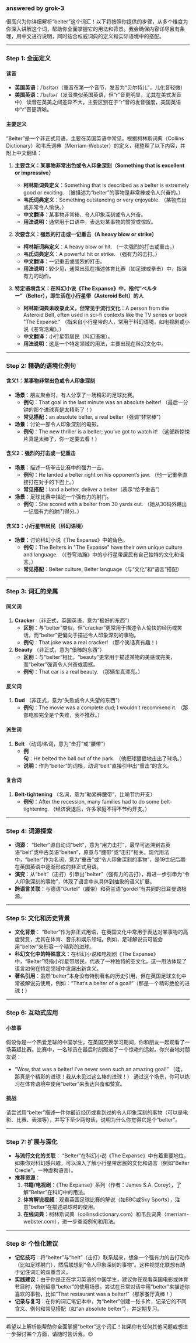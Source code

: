 ### answered by grok-3
很高兴为你详细解析“belter”这个词汇！以下将按照你提供的步骤，从多个维度为你深入讲解这个词，帮助你全面掌握它的用法和背景。我会确保内容详尽且有条理，用中文进行说明，同时结合权威词典的定义和实际语境中的搭配。

---

### **Step 1: 全面定义**

#### **读音**
- **英国英语**：/ˈbɛltər/（重音在第一个音节，发音为“贝尔特儿”，儿化音轻微）
- **美国英语**：/ˈbɛltɚ/（发音类似英国英语，但“r”音更明显，尤其在美式发音中）
读音在英美之间差异不大，主要区别在于“r”音的发音强度，美国英语中“r”音更清晰。

#### **主要定义**
“Belter”是一个非正式用语，主要在英国英语中常见。根据柯林斯词典（Collins Dictionary）和韦氏词典（Merriam-Webster）的定义，我整理了以下内容，并附上中文翻译：

1. **主要含义：某事物非常出色或令人印象深刻（Something that is excellent or impressive）**
   - **柯林斯词典定义**：Something that is described as a belter is extremely good or exciting. （被描述为“belter”的事物是非常棒或令人兴奋的。）
   - **韦氏词典定义**：Something outstanding or very enjoyable. （某物杰出或非常令人愉快。）
   - **中文翻译**：某事物非常棒、令人印象深刻或令人兴奋。
   - **用法说明**：通常用于口语中，表达对某事物的赞赏或惊叹。

2. **次要含义：强烈的打击或一记重击（A heavy blow or strike）**
   - **柯林斯词典定义**：A heavy blow or hit. （一次强烈的打击或重击。）
   - **韦氏词典定义**：A powerful hit or strike. （强有力的击打。）
   - **中文翻译**：一记重击或强烈的打击。
   - **用法说明**：较少见，通常出现在描述体育比赛（如足球或拳击）中，指强有力的动作。

3. **特定语境含义：在科幻小说《The Expanse》中，指代“ベルター”（Belter），即生活在小行星带（Asteroid Belt）的人**
   - **柯林斯词典未收录此义，但常见于流行文化**：A person from the Asteroid Belt, often used in sci-fi contexts like the TV series or book "The Expanse." （指来自小行星带的人，常用于科幻语境，如电视剧或小说《苍穹浩瀚》。）
   - **中文翻译**：小行星带居民（科幻语境）。
   - **用法说明**：这是一个特定领域的用法，主要出现在科幻文化中。

---

### **Step 2: 精确的语境化例句**

#### **含义1：某事物非常出色或令人印象深刻**
- **场景**：朋友聚会时，有人分享了一场精彩的足球比赛。
  - **例句**：That goal in the last minute was an absolute belter! （最后一分钟的那个进球真是太精彩了！）
  - **常见搭配**：an absolute belter, a real belter（强调“非常棒”）
- **场景**：讨论一部令人印象深刻的电影。
  - **例句**：The new thriller is a belter; you’ve got to watch it! （这部新惊悚片真是太棒了，你一定要去看！）

#### **含义2：强烈的打击或一记重击**
- **场景**：描述一场拳击比赛中的强力一击。
  - **例句**：He landed a belter right on his opponent’s jaw. （他一记重拳直接打在对手的下巴上。）
  - **常见搭配**：land a belter, deliver a belter（表示“给予重击”）
- **场景**：足球比赛中描述一个强有力的射门。
  - **例句**：She scored with a belter from 30 yards out. （她从30码外踢出一记强有力的射门得分。）

#### **含义3：小行星带居民（科幻语境）**
- **场景**：讨论科幻小说《The Expanse》中的角色。
  - **例句**：The Belters in "The Expanse" have their own unique culture and language. （《苍穹浩瀚》中的小行星带居民有自己独特的文化和语言。）
  - **常见搭配**：Belter culture, Belter language（与“文化”和“语言”搭配）

---

### **Step 3: 词汇的亲属**

#### **同义词**
1. **Cracker** （非正式，英国英语，意为“极好的东西”）
   - **区别**：与“belter”类似，但“cracker”更常用于描述令人愉快的经历或笑话，而“belter”更偏向于描述令人印象深刻的事物。
   - **例句**：That joke was a real cracker! （那个笑话真有趣！）
2. **Beauty** （非正式，意为“很棒的东西”）
   - **区别**：与“belter”相比，“beauty”更常用于描述某物的美感或完美，而“belter”强调令人兴奋或震撼。
   - **例句**：That car is a real beauty. （那辆车真漂亮。）

#### **反义词**
1. **Dud** （非正式，意为“失败或令人失望的东西”）
   - **例句**：The movie was a complete dud; I wouldn’t recommend it. （那部电影完全是个失败，我不推荐。）

#### **派生词**
1. **Belt** （动词/名词，意为“击打”或“腰带”）
   - **例句**：He belted the ball out of the park. （他把球狠狠地击出了球场。）
   - **说明**：作为“belter”的词根，动词“belt”直接引申出“重击”的含义。

#### **复合词**
1. **Belt-tightening** （名词，意为“勒紧裤腰带”，比喻节约开支）
   - **例句**：After the recession, many families had to do some belt-tightening. （经济衰退后，许多家庭不得不节约开支。）

---

### **Step 4: 词源探索**

- **词源**： “Belter”源自动词“belt”，意为“用力击打”，最早可追溯到古英语“belt”或中古英语“belten”，原意与“腰带”或“击打”相关。现代用法中，“belter”作为名词，意为“重击”或“令人印象深刻的事物”，是19世纪后期在英国英语中逐渐形成的非正式用语。
- **演变**：从“belt”（击打）引申出“belter”（强有力的击打），再进一步引申为“令人印象深刻的事物”，体现了语言中从具体到抽象的语义扩展。
- **跨语言关联**：与德语“Gürtel”（腰带）和荷兰语“gordel”有共同的日耳曼语根源。

---

### **Step 5: 文化和历史背景**

- **文化背景**： “Belter”作为非正式用语，在英国文化中常用于表达对某事物的高度赞赏，尤其在体育、音乐和娱乐领域。例如，足球解说员可能会用“belter”来形容一个精彩的进球。
- **科幻文化中的特殊意义**：在科幻小说和电视剧《The Expanse》中，“Belter”特指小行星带居民，代表了一种独特的亚文化。这一用法体现了语言如何在特定领域中发展出新含义。
- **著名引用**：虽然“belter”本身没有特别著名的历史引用，但在英国足球文化中常被解说员使用，例如：“That’s a belter of a goal!”（那是一个精彩绝伦的进球！）

---

### **Step 6: 互动式应用**

#### **小故事**
假设你是一个热爱足球的中国学生，在英国交换学习期间，你和朋友一起观看了一场英超比赛。比赛中，一名球员在最后时刻踢进了一个惊艳的远射。你兴奋地对朋友说：
- “Wow, that was a belter! I’ve never seen such an amazing goal!” （哇，那真是个精彩的进球！我从未见过这么棒的进球！）
通过这个场景，你可以练习在体育语境中使用“belter”来表达兴奋和赞赏。

#### **挑战**
请尝试用“belter”描述一件你最近经历或看到过的令人印象深刻的事物（可以是电影、比赛、表演等），并写下至少两句话，说明为什么你觉得它是个“belter”。

---

### **Step 7: 扩展与深化**

- **与流行文化的关联**： “Belter”在科幻小说《The Expanse》中有着重要地位。如果你对科幻感兴趣，可以深入了解小行星带居民的文化和语言（例如“Belter Creole”，一种虚构语言）。
- **推荐资源**：
  1. **书籍/电视剧**：《The Expanse》系列（作者：James S.A. Corey），了解“Belter”在科幻中的用法。
  2. **体育解说视频**：观看英国足球比赛的解说（如BBC或Sky Sports），注意“belter”在描述进球时的使用。
  3. **在线词典**：柯林斯词典（collinsdictionary.com）和韦氏词典（merriam-webster.com），进一步查阅例句和用法。

---

### **Step 8: 个性化建议**

- **记忆技巧**：将“belter”与“belt”（击打）联系起来，想象一个强有力的击打动作（比如足球射门），然后联想到“令人印象深刻的事物”。这种视觉化联想有助于记住词汇的双重含义。
- **实践建议**：由于你是正在学习英语的中国学生，建议你在观看英国电影或体育节目时，特别留意“belter”的使用场景。尝试在日常对话中用“belter”来描述你喜欢的事物，比如“That restaurant was a belter!”（那家餐厅真棒！）
- **记录与复习**：在你的词汇笔记本中，为“belter”创建一张卡片，记录它的不同含义、例句和常见搭配（如“an absolute belter”），并定期复习。

---

希望以上解析能帮助你全面掌握“belter”这个词汇！如果你有任何其他问题或想进一步探讨某个方面，请随时告诉我。😊